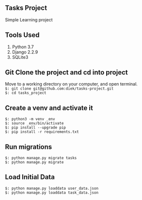 ## Tasks Project  
Simple Learning project

## Tools Used
1. Python 3.7
2. Django 2.2.9
3. SQLite3


## Git Clone the project and cd into project 
Move to a working directory on your computer, and open terminal.   
`$: git clone git@github.com:diek/tasks-project.git`  
`$: cd tasks_project`  

## Create a venv and activate it  
`$: python3 -m venv _env`  
`$: source _env/bin/activate`  
`$: pip install --upgrade pip`  
`$: pip install -r requirements.txt`  

## Run migrations  
`$: python manage.py migrate tasks`  
`$: python manage.py migrate`  

## Load Initial Data  
`$: python manage.py loaddata user_data.json`  
`$: python manage.py loaddata task_data.json`    
